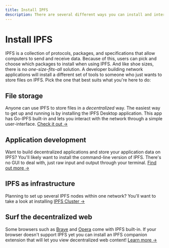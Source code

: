 ```yaml
---
title: Install IPFS
description: There are several different ways you can install and interact with IPFS. Find out which one best suits your needs here.
---
```


# Install IPFS

IPFS is a collection of protocols, packages, and specifications that allow computers to send and receive data. Because of this, users can pick and choose which packages to install when using IPFS. And like shoe sizes, there is no _one-size-fits-all_ solution. A developer building network applications will install a different set of tools to someone who just wants to store files on IPFS. Pick the one that best suits what you're here to do:

## File storage

Anyone can use IPFS to store files in a _decentralized_ way. The easiest way to get up and running is by installing the IPFS Desktop application. This app has Go-IPFS built-in and lets you interact with the network through a simple user-interface. [Check it out →](/install/ipfs-desktop)

## Application development

Want to build decentralized applications and store your application data on IPFS? You'll likely want to install the command-line version of IPFS. There's no GUI to deal with, just raw input and output through your terminal. [Find out more →](/install/command-line)

## IPFS as infrastructure

Planning to set up several IPFS nodes within one network? You'll want to take a look at installing [IPFS Cluster →](/install/server-infrastructure)

## Surf the decentralized web

Some browsers such as [Brave](https://brave.com/) and [Opera](https://www.opera.com/) come with IPFS built-in. If your browser doesn't support IPFS yet you can install an IPFS companion extension that will let you view decentralized web content! [Learn more →](/install/ipfs-companion)
